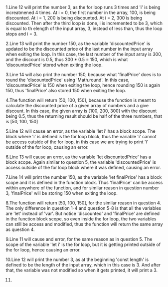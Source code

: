 1.Line 12 will print the number 3, as the for loop runs 3 times and 'i' is being increatmened 4 times. At i = 0, the first number in the array, 100, is being discounted. At i = 1, 200 is being discounted. At i = 2, 300 is being discounted. Then after the third loop is done, i is incremented to be 3, which is equal to th elength of the input array, 3, instead of less than, thus the loop stops and i = 3.

2.Line 13 will print the number 150, as the variable 'discountedPrice' is updated to be the discounted price of the last number in the input array when exiting the loop. In this case, the last number of the input array is 300, and the discount is 0.5, thus 300 * 0.5 = 150, which is what 'discountedPrice' stored when exiting the loop.

3.Line 14 will also print the number 150, because what 'finalPrice' does is to round the 'discountedPrice' using 'Math.round'. In this case, 'discountedPrice' is 150 when exiting the loop, hence rounding 150 is again 150, thus 'finalPrice' also stored 150 when exiting the loop.

4.The function will return [50, 100, 150], because the function is meant to calculate the discounted price of a given array of numbers and a give discount. In this case, the given array is [100, 200, 300] with the discount being 0.5, thus the returning result should be half of the three numbers, that is [50, 100, 150]

5.Line 12 will cause an error, as the variable 'let i' has a block scope. The block where 'i' is defined is the for loop block, thus the variable 'i' cannot be access outside of the for loop, in this case we are trying to print 'i' outside of the for loop, causing an error.

6.Line 13 will cause an error, as the variable 'let discountedPrice' has a block scope. Again similar to question 5, the variable 'discountedPrice' is access outside of the for loop block where it was defined, causing an error.

7.Line 14 will print the number 150, as the variable 'let finalPrice' has a block scope and it is defined in the function block. Thus 'finalPrice' can be access within anywhere of the function, and for similar reason in question number 3, 'finalPrice' will be storing 150 when exiting the loop.

8.The function will return [50, 100, 150], for the similar reason in question 4. The only difference in question 1-4 and question 5-8 is that all the variables are 'let' instead of 'var'. But notice 'discounted' and 'finalPrice' are defined in the function block scope, so even inside the for loop, the two variables can still be access and modified, thus the function will return the same array as question 4.

9.Line 11 will cause and error, for the same reason as in question 5. The scope of the variable 'let i' is the for loop, but it is getting printed outside of the for loop, hence causing an error.

10.Line 12 will print the number 3, as at the beginning 'const length' is defined to be the length of the input array, which in this case is 3. And after that, the variable was not modified so when it gets printed, it will print a 3.

11.
